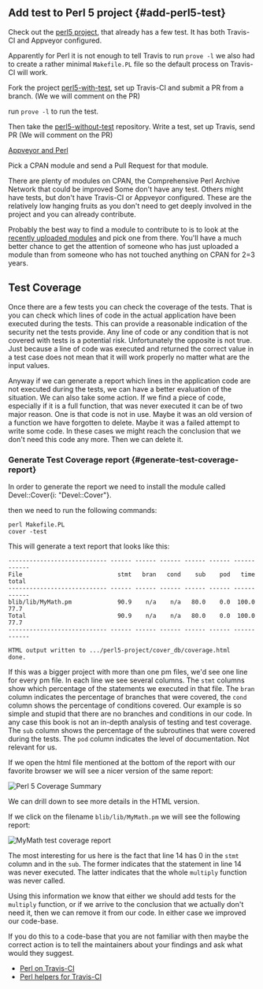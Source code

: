 ## Add test to Perl 5 project {#add-perl5-test}

Check out the [perl5 project](https://github.com/collab-dev/perl5-project), that already has a few test. It has both Travis-CI and Appveyor configured.

Apparently for Perl it is not enough to tell Travis to run `prove -l` we also had to create a rather minimal `Makefile.PL` file so the default process on Travis-CI will work.


Fork the project [perl5-with-test](https://github.com/collab-dev/perl5-with-test), set up Travis-CI and submit a PR from a branch. (We we will comment on the PR)

run `prove -l` to run the test.

Then take the [perl5-without-test](https://github.com/collab-dev/perl5-without-test) repository. Write a test, set up Travis, send PR (We will comment on the PR)

[Appveyor and Perl](http://blogs.perl.org/users/mauke/2017/10/automated-testing-on-windows-with-appveyor.html)

Pick a CPAN module and send a Pull Request for that module.

There are plenty of modules on CPAN, the Comprehensive Perl Archive Network that could be improved  Some don't have any test. Others might have tests, but don't have Travis-CI or Appveyor configured. These are the relatively low hanging fruits as you don't need to get deeply involved in the project and you can already contribute.

Probably the best way to find a module to contribute to is to look at the [recently uploaded modules](https://metacpan.org/recent) and pick one from there. You'll have a much better chance to get the attention of someone who has just uploaded a module than from someone who has not touched anything on CPAN for 2=3 years.

## Test Coverage

Once there are a few tests you can check the coverage of the tests. That is you can check which lines of code in the actual application have been executed during the tests. This can provide a reasonable indication of the security net the tests provide. Any line of code or any condition that is not covered with tests is a potential risk. Unfortunately the opposite is not true. Just because a line of code was executed and returned the correct value in a test case does not mean that it will work properly no matter what are the input values.

Anyway if we can generate a report which lines in the application code are not executed during the tests, we can have a better evaluation of the situation. We can also take some action. If we find a piece of code, especially if it is a full function, that was never executed it can be of two major reason. One is that code is not in use. Maybe it was an old version of a function we have forgotten to delete. Maybe it was a failed attempt to write some code. In these cases we might reach the conclusion that we don't need this code any more. Then we can delete it.

### Generate Test Coverage report {#generate-test-coverage-report}

In order to generate the report we need to install the module called Devel::Cover{i: "Devel::Cover"}.

then we need to run the following commands:

```
perl Makefile.PL
cover -test
```

This will generate a text report that looks like this:

```
---------------------------- ------ ------ ------ ------ ------ ------ ------
File                           stmt   bran   cond    sub    pod   time  total
---------------------------- ------ ------ ------ ------ ------ ------ ------
blib/lib/MyMath.pm             90.9    n/a    n/a   80.0    0.0  100.0   77.7
Total                          90.9    n/a    n/a   80.0    0.0  100.0   77.7
---------------------------- ------ ------ ------ ------ ------ ------ ------

HTML output written to .../perl5-project/cover_db/coverage.html
done.
```

If this was a bigger project with more than one pm files, we'd see one line for every pm file. In each line we see several columns. The `stmt` columns show which percentage of the statements we executed in that file. The `bran` column indicates the percentage of branches that were covered, the `cond` column shows the percentage of conditions covered. Our example is so simple and stupid that there are no branches and conditions in our code. In any case this book is not an in-depth analysis of testing and test coverage. The `sub` column shows the percentage of the subroutines that were covered during the tests. The `pod` column indicates the level of documentation. Not relevant for us.

If we open the html file mentioned at the bottom of the report with our favorite browser we will see a nicer version of the same report:

![Perl 5 Coverage Summary](images/perl5-coverage-summary.png)

We can drill down to see more details in the HTML version.

If we click on the filename `blib/lib/MyMath.pm` we will see the following report:

![MyMath test coverage report](images/perl5-mymat-test-coverage-report.png)

The most interesting for us here is the fact that line 14 has 0 in the `stmt` column and in the `sub`. The former indicates that the statement in line 14 was never executed. The latter indicates that the whole `multiply` function was never called.

Using this information we know that either we should add tests for the `multiply` function, or if we arrive to the conclusion that we actually don't need it, then we can remove it from our code. In either case we improved our code-base.

If you do this to a code-base that you are not familiar with then maybe the correct action is to tell the maintainers about your findings and ask what would they suggest.


* [Perl on Travis-CI](https://docs.travis-ci.com/user/languages/perl/)
* [Perl helpers for Travis-CI](https://github.com/travis-perl/helpers)



